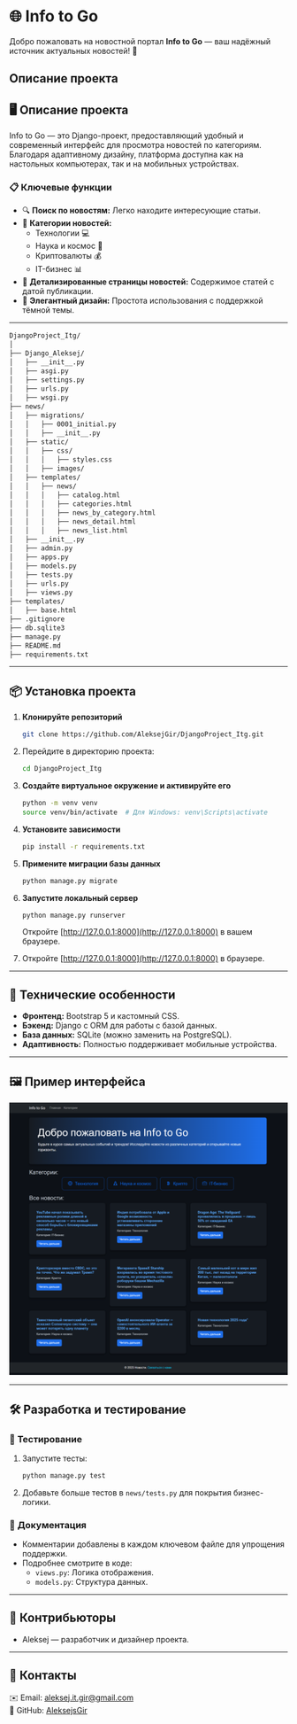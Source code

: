 
# 🌐 **Info to Go**
Добро пожаловать на новостной портал **Info to Go** — ваш надёжный источник актуальных новостей! 🎉


## Описание проекта


## 🖥️ **Описание проекта**
Info to Go — это Django-проект, предоставляющий удобный и современный интерфейс для просмотра новостей по категориям. Благодаря адаптивному дизайну, платформа доступна как на настольных компьютерах, так и на мобильных устройствах.

### 📋 **Ключевые функции**
- 🔍 **Поиск по новостям:** Легко находите интересующие статьи.
- 📂 **Категории новостей:**
  - Технологии 💻
  - Наука и космос 🚀
  - Криптовалюты 💰
  - IT-бизнес 📊
- 📰 **Детализированные страницы новостей:** Содержимое статей с датой публикации.
- 🌟 **Элегантный дизайн:** Простота использования с поддержкой тёмной темы.

---


```
DjangoProject_Itg/
│
├── Django_Aleksej/
│   ├── __init__.py
│   ├── asgi.py
│   ├── settings.py
│   ├── urls.py
│   ├── wsgi.py
├── news/
│   ├── migrations/
│   │   ├── 0001_initial.py
│   │   ├── __init__.py
│   ├── static/
│   │   ├── css/
│   │   │   ├── styles.css
│   │   ├── images/
│   ├── templates/
│   │   ├── news/
│   │   │   ├── catalog.html
│   │   │   ├── categories.html
│   │   │   ├── news_by_category.html
│   │   │   ├── news_detail.html
│   │   │   ├── news_list.html
│   ├── __init__.py
│   ├── admin.py
│   ├── apps.py
│   ├── models.py
│   ├── tests.py
│   ├── urls.py
│   ├── views.py
├── templates/
│   ├── base.html
├── .gitignore
├── db.sqlite3
├── manage.py
├── README.md
├── requirements.txt
```

---

## 📦 **Установка проекта**

1. **Клонируйте репозиторий**
   ```bash
   git clone https://github.com/AleksejGir/DjangoProject_Itg.git
   ```

2. Перейдите в директорию проекта:
   ```bash
   cd DjangoProject_Itg
   ```

2. **Создайте виртуальное окружение и активируйте его**
   ```bash
   python -m venv venv
   source venv/bin/activate  # Для Windows: venv\Scripts\activate
   ```

3. **Установите зависимости**
   ```bash
   pip install -r requirements.txt
   ```

4. **Примените миграции базы данных**
   ```bash
   python manage.py migrate
   ```

5. **Запустите локальный сервер**
   ```bash
   python manage.py runserver
   ```
   Откройте [http://127.0.0.1:8000](http://127.0.0.1:8000) в вашем браузере.

6. Откройте [http://127.0.0.1:8000](http://127.0.0.1:8000) в браузере.

---

## 🎨 **Технические особенности**
- **Фронтенд:** Bootstrap 5 и кастомный CSS.
- **Бэкенд:** Django с ORM для работы с базой данных.
- **База данных:** SQLite (можно заменить на PostgreSQL).
- **Адаптивность:** Полностью поддерживает мобильные устройства.

---

## 🖼️ **Пример интерфейса**
![Пример интерфейса](screenshots/Screenshot.png)

---

## 🛠️ **Разработка и тестирование**

### 🧪 **Тестирование**
1. Запустите тесты:
   ```bash
   python manage.py test
   ```
2. Добавьте больше тестов в `news/tests.py` для покрытия бизнес-логики.

### 📖 **Документация**
- Комментарии добавлены в каждом ключевом файле для упрощения поддержки.
- Подробнее смотрите в коде:
  - `views.py`: Логика отображения.
  - `models.py`: Структура данных.

---

## 👥 **Контрибьюторы**
- Aleksej — разработчик и дизайнер проекта.

---

## 📩 **Контакты**
✉️ Email: aleksej.it.gir@gmail.com  
🔗 GitHub: [AleksejsGir](https://github.com/AleksejsGir)
